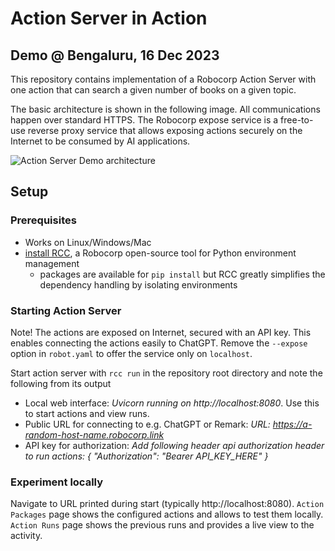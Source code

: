 # Action Server in Action

## Demo @ Bengaluru, 16 Dec 2023

This repository contains implementation of a Robocorp Action Server with one action that can search a given number of books on a given topic.

The basic architecture is shown in the following image. All communications happen over standard HTTPS. The Robocorp expose service is a free-to-use reverse proxy service that allows exposing actions securely on the Internet to be consumed by AI applications.

![Action Server Demo architecture](https://github.com/robocorp/bengaluru-action-server-demo/assets/630576/7a40ddc5-ae98-4b31-b763-2a9f0d6a024e)

## Setup

### Prerequisites
 - Works on Linux/Windows/Mac
 - [install RCC](https://github.com/robocorp/rcc?tab=readme-ov-file#installing-rcc-from-command-line), a Robocorp open-source tool for Python environment management
   - packages are available for `pip install` but RCC greatly simplifies the dependency handling by isolating environments

### Starting Action Server

Note! The actions are exposed on Internet, secured with an API key. This enables connecting the actions easily to ChatGPT. Remove the `--expose` option in `robot.yaml` to offer the service only on `localhost`.

Start action server with `rcc run` in the repository root directory and note the following from its output
  - Local web interface: *Uvicorn running on http://localhost:8080*. Use this to start actions and view runs.
  - Public URL for connecting to e.g. ChatGPT or Remark: *URL: https://a-random-host-name.robocorp.link*
  - API key for authorization: *Add following header api authorization header to run actions: { "Authorization": "Bearer API_KEY_HERE" }*

### Experiment locally

Navigate to URL printed during start (typically http://localhost:8080). `Action Packages` page shows the configured actions and allows to test them locally. `Action Runs` page shows the previous runs and provides a live view to the activity.

